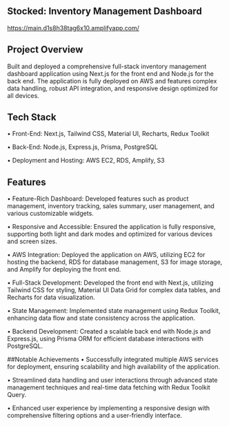 ## Stocked: Inventory Management Dashboard
https://main.d1s8h38tag6x10.amplifyapp.com/

## Project Overview
Built and deployed a comprehensive full-stack inventory management dashboard application using Next.js for the front end and Node.js for the back end. The application is fully deployed on AWS and features complex data handling, robust API integration, and responsive design optimized for all devices.


## Tech Stack
• Front-End: Next.js, Tailwind CSS, Material UI, Recharts, Redux Toolkit

• Back-End: Node.js, Express.js, Prisma, PostgreSQL

• Deployment and Hosting: AWS EC2, RDS, Amplify, S3


## Features
• Feature-Rich Dashboard: Developed features such as product management, inventory tracking, sales summary, user management, and various customizable widgets.

• Responsive and Accessible: Ensured the application is fully responsive, supporting both light and dark modes and optimized for various devices and screen sizes.

• AWS Integration: Deployed the application on AWS, utilizing EC2 for hosting the backend, RDS for database management, S3 for image storage, and Amplify for deploying the front end.

• Full-Stack Development: Developed the front end with Next.js, utilizing Tailwind CSS for styling, Material UI Data Grid for complex data tables, and Recharts for data visualization.

• State Management: Implemented state management using Redux Toolkit, enhancing data flow and state consistency across the application.

• Backend Development: Created a scalable back end with Node.js and Express.js, using Prisma ORM for efficient database interactions with PostgreSQL.


##Notable Achievements
• Successfully integrated multiple AWS services for deployment, ensuring scalability and high availability of the application.

• Streamlined data handling and user interactions through advanced state management techniques and real-time data fetching with Redux Toolkit Query.

• Enhanced user experience by implementing a responsive design with comprehensive filtering options and a user-friendly interface.
